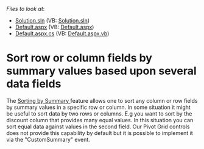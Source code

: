 <!-- default file list -->
*Files to look at*:

* [Solution.sln](./CS/Solution.sln) (VB: [Solution.sln](./VB/Solution.sln))
* [Default.aspx](./CS/WebSite/Default.aspx) (VB: [Default.aspx](./VB/WebSite/Default.aspx))
* [Default.aspx.cs](./CS/WebSite/Default.aspx.cs) (VB: [Default.aspx.vb](./VB/WebSite/Default.aspx.vb))
<!-- default file list end -->
# Sort row or column fields by summary values based upon several data fields


<p>The <a href="http://documentation.devexpress.com/#AspNet/CustomDocument8456"><u>Sorting by Summary </u></a>feature allows one to sort any column or row fields by summary values in a specific row or column. In some situation it might be useful to sort data by two rows or columns. E.g you want to sort by the discount column that provides many equal values. In this situation you can sort equal data against values in the second field. Our Pivot Grid controls does not provide this capability by default but it is possible to implement it via the "CustomSummary" event.</p>

<br/>


